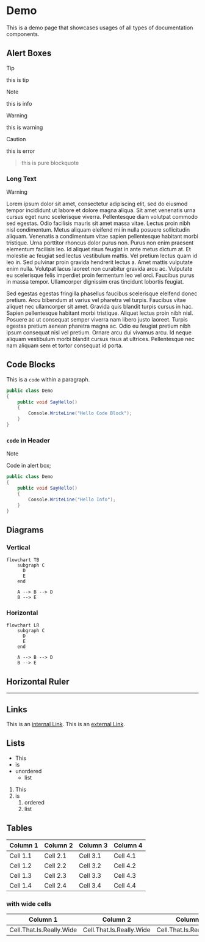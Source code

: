 # Demo

This is a demo page that showcases usages of all types of documentation
components.

## Alert Boxes

> [!TIP]
>
> this is tip

> [!NOTE]
>
> this is info

> [!WARNING]
>
> this is warning

> [!CAUTION]
>
> this is error

> this is pure blockquote

### Long Text

> [!WARNING]
>
> Lorem ipsum dolor sit amet, consectetur adipiscing elit, sed do eiusmod
> tempor incididunt ut labore et dolore magna aliqua. Sit amet venenatis urna
> cursus eget nunc scelerisque viverra. Pellentesque diam volutpat commodo sed
> egestas. Odio facilisis mauris sit amet massa vitae. Lectus proin nibh nisl
> condimentum. Metus aliquam eleifend mi in nulla posuere sollicitudin aliquam.
> Venenatis a condimentum vitae sapien pellentesque habitant morbi tristique.
> Urna porttitor rhoncus dolor purus non. Purus non enim praesent elementum
> facilisis leo. Id aliquet risus feugiat in ante metus dictum at. Et molestie
> ac feugiat sed lectus vestibulum mattis. Vel pretium lectus quam id leo in.
> Sed pulvinar proin gravida hendrerit lectus a. Amet mattis vulputate enim
> nulla. Volutpat lacus laoreet non curabitur gravida arcu ac. Vulputate eu
> scelerisque felis imperdiet proin fermentum leo vel orci. Faucibus purus in
> massa tempor. Ullamcorper dignissim cras tincidunt lobortis feugiat.
>
> Sed egestas egestas fringilla phasellus faucibus scelerisque eleifend donec
> pretium. Arcu bibendum at varius vel pharetra vel turpis. Faucibus vitae
> aliquet nec ullamcorper sit amet. Gravida quis blandit turpis cursus in hac.
> Sapien pellentesque habitant morbi tristique. Aliquet lectus proin nibh nisl.
> Posuere ac ut consequat semper viverra nam libero justo laoreet. Turpis
> egestas pretium aenean pharetra magna ac. Odio eu feugiat pretium nibh ipsum
> consequat nisl vel pretium. Ornare arcu dui vivamus arcu. Id neque aliquam
> vestibulum morbi blandit cursus risus at ultrices. Pellentesque nec nam
> aliquam sem et tortor consequat id porta.

## Code Blocks

This is a `code` within a paragraph.

```csharp
public class Demo
{
    public void SayHello()
    {
        Console.WriteLine("Hello Code Block");
    }
}
```

### `code` in Header

> [!NOTE]
>
> Code in alert box;
>
> ```csharp
> public class Demo
> {
>     public void SayHello()
>     {
>         Console.WriteLine("Hello Info");
>     }
> }
> ```

## Diagrams

### Vertical

```mermaid
flowchart TB
    subgraph C
      D
      E
    end

    A --> B --> D
    B --> E
```

### Horizontal

```mermaid
flowchart LR
    subgraph C
      D
      E
    end

    A --> B --> D
    B --> E
```

## Horizontal Ruler

---

## Links

This is an [internal Link](./README.md). This is an [external
Link](https://github.com/mouseless/baked).

## Lists

- This
- is
- unordered
  - list

1. This
1. is
   1. ordered
   1. list

## Tables

| Column 1 | Column 2 | Column 3 | Column 4 |
| ---      | ---      | ---      | ---      |
| Cell 1.1 | Cell 2.1 | Cell 3.1 | Cell 4.1 |
| Cell 1.2 | Cell 2.2 | Cell 3.2 | Cell 4.2 |
| Cell 1.3 | Cell 2.3 | Cell 3.3 | Cell 4.3 |
| Cell 1.4 | Cell 2.4 | Cell 3.4 | Cell 4.4 |

### with wide cells

| Column 1                 | Column 2                 | Column 3                 |
| ---                      | ---                      | ---                      |
| Cell.That.Is.Really.Wide | Cell.That.Is.Really.Wide | Cell.That.Is.Really.Wide |
